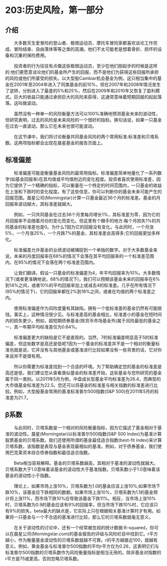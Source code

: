 # 203:历史风险，第一部分
## 介绍

　　大多数天生爱冒险的登山者、极限运动员、摩托车冒险家都喜欢谈论工作完成、冒险结束、自由落体等等之类的高潮。他们不太可能老是想着骨折、损坏的设备和沉重的保险费用。

　　投资者的行为往往有点像这些极限运动员，至少在他们刚起步的时候是这样的:他们更愿意谈论他们的基金所产生的回报，而不是他们为获得这些回报所承担的风险或他们所蒙受的损失。以大型股Cambiar机会基金为例。这只相当集中的基金在2001年至2004年进入了同类基金的前10%，但在2007年和2008年情况发生了逆转，分别进入了最差的5%和25%，然后在2009年和2010年又恢复了盈利模式。巨大的收益只能通过承担巨大的风险来获得，这通常意味着短期回报的起起落落。这叫做波动。

　　虽然没有一种单一的风险衡量方法可以100%准确地预测基金未来的波动性，但研究表明，过去的风险是未来风险的一个很好的指标。换句话说，如果一只基金在过去一直波动，那么它在未来也很可能波动。

　　在这节课中，我们将讨论衡量共同基金风险的两个常用标准:标准差和贝塔系数。这两项指标都会出现在晨星基金的报告页面上。

## 标准偏差

　　标准偏差可能是衡量基金风险的最常用指标。标准偏差简单地量化了一系列数字(如基金回报率)在其均值或平均值附近的变化程度。投资者喜欢使用标准差，因为它提供了一个精确的指标，可以衡量在一个特定的时间范围内，一只基金的收益在上涨和下跌时的变化程度。有了这些信息，你可以判断你的基金未来可能产生的回报范围。晨星公司(Morningstar)计算一只基金最近36个月的标准差。基金的月回报率波动越大，其标准差就越大。

　　例如，一只共同基金在过去36个月里每月增长1%，其标准差为零，因为它的月回报率不会随着月份的变化而变化。但这里有个棘手的地方:每个月损失1%的共同基金的标准差也是0。为什么?因为它的回报没有变化。与此同时，一个月涨5%，一个月涨25%，一个月跌7%的基金，其标准差会高得多;它的回报更加多样化。

　　标准偏差允许基金的业绩波动被捕捉到一个单独的数字。对于大多数基金来说，未来的月度回报率在68%的情况下会落在其平均回报率的一个标准差范围内，在95%的情况下会落在两个标准差范围内。

　　让我们翻译。假设一只基金的标准偏差为4，年平均回报率为10%。大多数情况下(或者更准确地说，68%的情况下)，我们可以预期该基金未来的回报率在6%到14%之间，或者10%的平均回报率加上或减去4的标准差。几乎在所有情况下(95%的情况下)，它的回报率都在2%到18%之间，或者在均值的两个标准差之内。

　　使用标准偏差作为风险度量有其缺陷。拥有一个低标准差的基金仍然有可能赔钱。事实上，这种情况很少见。与标准差高的基金相比，标准差小的基金在短时间内的损失更少。例如，超短期债券基金(除货币市场基金外)属于风险最低的基金之一，其一年期平均标准差仅为0.64%。

　　标准偏差更大的缺陷是它不是直观的。当然，7的标准偏差明显高于5的标准偏差，但这些数字是高还是低呢?因为一个基金的标准差并不是一个相对的衡量标准也就是说，它并没有与其他基金或基准进行比较如果没有一些背景的话，它对你来说并不是很有用。

　　所以你需要为标准差找到一个合适的环境。为了帮助确定您的基金的标准差是高还是低，我们建议您从查看类似基金的标准差开始，这些基金与您所研究的基金属于同一类别。以2011年5月为例，中盘成长型基金平均标准差为26.4，而典型的大市值基金标准差为22.5。您还可以将基金的标准差与相关指数的标准差进行比较。例如，大型股基金常用的基准标准普尔500指数(S&P 500)在2011年5月的标准差为21.7。

## β系数

　　与此同时，贝塔系数是一个相对的风险衡量指标，因为它描述了基金相对于基准的波动性。晨星(Morningstar)以标准普尔500指数(S&P 500 Index)为基准计算股票基金的贝塔系数。我们还使用所谓的基金最佳适合指数(best-fit index)来计算贝塔系数，该指数是表现与基金表现最相似的基准。例如，对于债券基金，我们使用巴克莱资本综合债券指数和最佳适合指数。

　　Beta相当容易解释。基金的贝塔系数越高，其相对于基准的波动性就越大。贝塔系数大于1.0意味着该基金的波动性大于基准指数。贝塔系数小于1.0意味着该基金的波动性小于指数。

　　理论上，如果市场上涨10%，贝塔系数为1.0的基金应该上涨10%;如果市场下跌10%，该基金应下跌相同的数额。如果市场上涨10%，贝塔系数为1.1的基金预计将上涨11%，而市场下跌10%应导致该基金下跌11%。相反，当市场上涨10%时，贝塔系数为0.9的基金应该有9%的回报率，但当市场下跌10%时，它应该只有9%的损失。beta最大的缺点是，它实际上只在根据相关基准计算时才有用。如果将一只基金与一个不合适的基准进行比较，那么它的贝塔系数就毫无意义。

　　在关于波动性的讨论中，还有一个经常被忽视的统计数据:R-squared，你可以在晨星公司(Morningstar.com)的基金报告的评级与风险栏目中找到它。r平方越小，作为衡量基金波动性的贝塔系数就越不可靠。r的平方越接近100，就越有意义。例如，黄金基金与标准普尔500指数的平均r平方仅为0.26，这表明它们与标准普尔500指数的贝塔系数作为风险衡量指标是相当无用的。除非基金对指数的r平方是75或更高，否则忽略贝塔系数。

